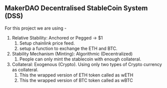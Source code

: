 ## MakerDAO Decentralised StableCoin System (DSS)

For this project we are using -

1. Relative Stability: Anchored or Pegged -> $1
   1. Setup chainlink price feed.
   2. setup a function to exchange the ETH and BTC.
2. Stability Mechanism (Minting): Algorithmic (Decentralized)
   1. People can only mint the stablecoin with enough collateral.
3. Collateral: Exogenous (Crypto). Using only two types of Crypto currency as collateral.
   1. This the wrapped version of ETH token called as wETH
   2. This the wrapped version of BTC token called as wBTC
